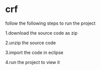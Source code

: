 # crf
follow the following steps to run the project

1.download the source code as zip

2.unzip the source code

3.import the code in eclipse

4.run the project to view it
